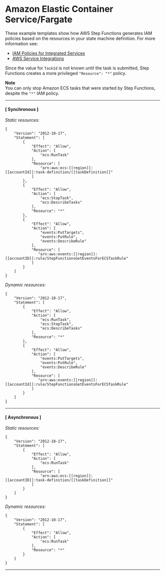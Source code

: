 # Amazon Elastic Container Service/Fargate<a name="ecs-iam"></a>

These example templates show how AWS Step Functions generates IAM policies based on the resources in your state machine definition\. For more information see:
+ [IAM Policies for Integrated Services](connectors-iam-templates.md)
+ [AWS Service Integrations](concepts-connectors.md)

Since the value for `TaskId` is not known until the task is submitted, Step Functions creates a more privileged `"Resource": "*"` policy\.

**Note**  
You can only stop Amazon ECS tasks that were started by Step Functions, despite the `"*"` IAM policy\.

------
#### [ Synchronous ]

*Static resources:*

```
{
    "Version": "2012-10-17",
    "Statement": [
        {
            "Effect": "Allow",
            "Action": [
                "ecs:RunTask"
            ],
            "Resource": [
                "arn:aws:ecs:[[region]]:
[[accountId]]:task-definition/[[taskDefinition]]"
            ]
        },
        {
            "Effect": "Allow",
            "Action": [
                "ecs:StopTask",
                "ecs:DescribeTasks"
            ],
            "Resource": "*"
        },
        {
            "Effect": "Allow",
            "Action": [
                "events:PutTargets",
                "events:PutRule",
                "events:DescribeRule"
            ],
            "Resource": [
               "arn:aws:events:[[region]]:
[[accountID]]:rule/StepFunctionsGetEventsForECSTaskRule"
            ]
        }
    ]
}
```

*Dynamic resources:*

```
{
    "Version": "2012-10-17",
    "Statement": [
        {
            "Effect": "Allow",
            "Action": [
                "ecs:RunTask",
                "ecs:StopTask",
                "ecs:DescribeTasks"
            ],
            "Resource": "*"
        },
        {
            "Effect": "Allow",
            "Action": [
                "events:PutTargets",
                "events:PutRule",
                "events:DescribeRule"
            ],
            "Resource": [
               "arn:aws:events:[[region]]:
[[accountId]]:rule/StepFunctionsGetEventsForECSTaskRule"
            ]
        }
    ]
}
```

------
#### [ Asynchronous ]

*Static resources:*

```
{
    "Version": "2012-10-17",
    "Statement": [
        {
            "Effect": "Allow",
            "Action": [
                "ecs:RunTask"
            ],
            "Resource": [
                "arn:aws:ecs:[[region]]:
[[accountID]]:task-definition/[[taskDefinition]]"
            ]
        }
    ]
}
```

*Dynamic resources:*

```
{
    "Version": "2012-10-17",
    "Statement": [
        {
            "Effect": "Allow",
            "Action": [
                "ecs:RunTask"
            ],
            "Resource": "*"
        }
    ]
}
```

------
